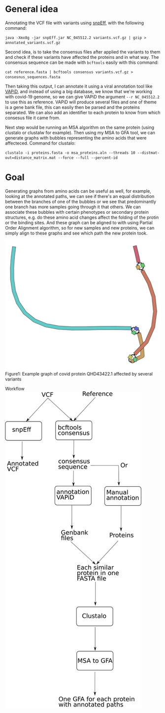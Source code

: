 # General idea

Annotating the VCF file with variants using [snpEff](https://pcingola.github.io/SnpEff/), with the following command:
```
java -Xmx8g -jar snpEff.jar NC_045512.2 variants.vcf.gz | gzip > annotated_variants.vcf.gz
```

Second idea, is to take the consensus files after applied the variants to them and check if these variants have affected the proteins and in what way.
The consensus sequence can be made with `bcftools` easily with this command:
```
cat reference.fasta | bcftools consensus variants.vcf.gz > consesnus_sequences.fasta
```

Then taking this output, I can annotate it using a viral annotation tool like [VAPiD](https://github.com/rcs333/VAPiD), and instead of using a big database, we know that we're working with covid-19 genome, so we can give VAPiD the argument `--r NC_045512.2` to use this as reference. VAPiD will produce several files and one of theme is a gene bank file, this can easily then be parsed and the proteins separated. We can also add an identifier to each protein to know from which consesus file it came from.

Next step would be running an MSA algorithm on the same protein (using clustalo or clustalw for example). Then using my MSA to GFA tool, we can generate graphs with bubbles representing the amino acids that were affecteced. 
Command for clustalo:
```
clustalo -i proteins.fasta -o msa_proteins.aln --threads 10 --distmat-out=distance_matrix.mat --force --full --percent-id
```

# Goal
Generating graphs from amino acids can be useful as well, for example, looking at the annotated paths, we can see if there's an equal distribution between the branches of one of the bubbles or we see that predominantly one branch has more samples going through it that others. We can associate these bubbles with certain phenotypes or secondary protein structures, e.g. do these amino acid changes affect the folding of the protin or the binding sites. And these graph can be aligned to with using Partial Order Alignment algorithm, so for new samples and new proteins, we can simply align to these graphs and see which path the new protein took.

![Example graph of covid protein QHD43422.1 affected by several variants](fig1.png)
Figure1: Example graph of covid protein QHD43422.1 affected by several variants

Workflow
![Workflow example](wokflow.png)
